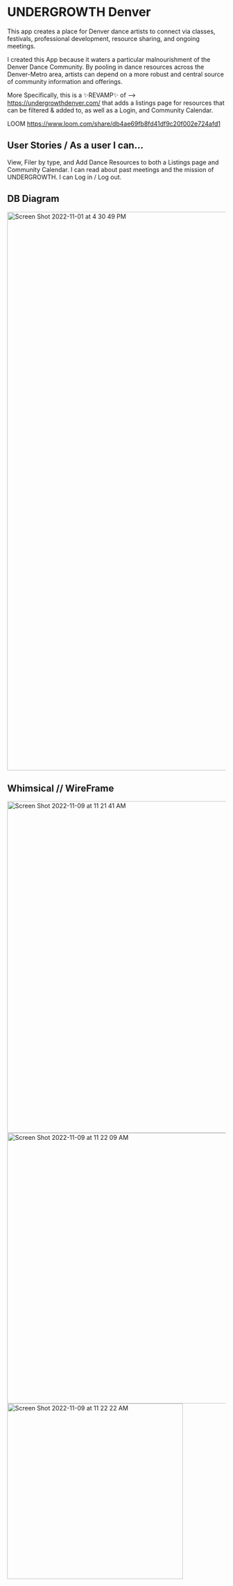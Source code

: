 # UNDERGROWTH Denver

This app creates a place for Denver dance artists to connect via classes, festivals, professional development, resource sharing, and ongoing meetings. 

I created this App because it waters a particular malnourishment of the Denver Dance Community. By pooling in dance resources across the Denver-Metro area, artists can depend on a more robust and central source of community information and offerings. 

More Specifically, this is a ✨REVAMP✨ of --> https://undergrowthdenver.com/ that adds a listings page for resources that can be filtered & added to, as well as a Login, and Community Calendar. 

LOOM https://www.loom.com/share/db4ae69fb8fd41df9c20f002e724afd1


## User Stories / As a user I can...

View, Filer by type, and Add Dance Resources to both a Listings page and Community Calendar. I can read about past meetings and the mission of UNDERGROWTH. I can Log in / Log out. 

## DB Diagram 


<img width="1288" alt="Screen Shot 2022-11-01 at 4 30 49 PM" src="https://user-images.githubusercontent.com/109185681/200910728-cb6c91e7-ce42-4653-8da9-003810823f69.png">



## Whimsical // WireFrame

<img width="765" alt="Screen Shot 2022-11-09 at 11 21 41 AM" src="https://user-images.githubusercontent.com/109185681/200910763-6a33a519-7fdf-4dfd-960b-668d0b37e7c4.png">

<img width="624" alt="Screen Shot 2022-11-09 at 11 22 09 AM" src="https://user-images.githubusercontent.com/109185681/200910772-f16a37ef-5da9-4082-88c9-e6d0bf185ad5.png">

<img width="405" alt="Screen Shot 2022-11-09 at 11 22 22 AM" src="https://user-images.githubusercontent.com/109185681/200910791-cc8855f8-33b4-482f-a36a-17e82679f4cd.png">






